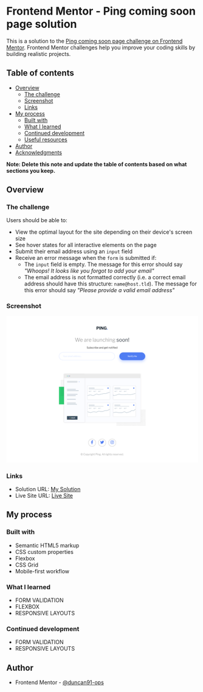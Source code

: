 # Frontend Mentor - Ping coming soon page solution

This is a solution to the [Ping coming soon page challenge on Frontend Mentor](https://www.frontendmentor.io/challenges/ping-single-column-coming-soon-page-5cadd051fec04111f7b848da). Frontend Mentor challenges help you improve your coding skills by building realistic projects.

## Table of contents

- [Overview](#overview)
  - [The challenge](#the-challenge)
  - [Screenshot](#screenshot)
  - [Links](#links)
- [My process](#my-process)
  - [Built with](#built-with)
  - [What I learned](#what-i-learned)
  - [Continued development](#continued-development)
  - [Useful resources](#useful-resources)
- [Author](#author)
- [Acknowledgments](#acknowledgments)

**Note: Delete this note and update the table of contents based on what sections you keep.**

## Overview

### The challenge

Users should be able to:

- View the optimal layout for the site depending on their device's screen size
- See hover states for all interactive elements on the page
- Submit their email address using an `input` field
- Receive an error message when the `form` is submitted if:
  - The `input` field is empty. The message for this error should say _"Whoops! It looks like you forgot to add your email"_
  - The email address is not formatted correctly (i.e. a correct email address should have this structure: `name@host.tld`). The message for this error should say _"Please provide a valid email address"_

### Screenshot

![My Solution Screenshot](./screenshot.png)

### Links

- Solution URL: [My Solution](https://www.frontendmentor.io/solutions/ping-coming-soon-page-solution-using-css-flexbox-and-javascript-_TWuBkUny)
- Live Site URL: [Live Site](https://duncan91-ops.github.io/ping-coming-soon-page/)

## My process

### Built with

- Semantic HTML5 markup
- CSS custom properties
- Flexbox
- CSS Grid
- Mobile-first workflow

### What I learned

- FORM VALIDATION
- FLEXBOX
- RESPONSIVE LAYOUTS

### Continued development

- FORM VALIDATION
- RESPONSIVE LAYOUTS

## Author

- Frontend Mentor - [@duncan91-ops](https://www.frontendmentor.io/profile/duncan91-ops)
